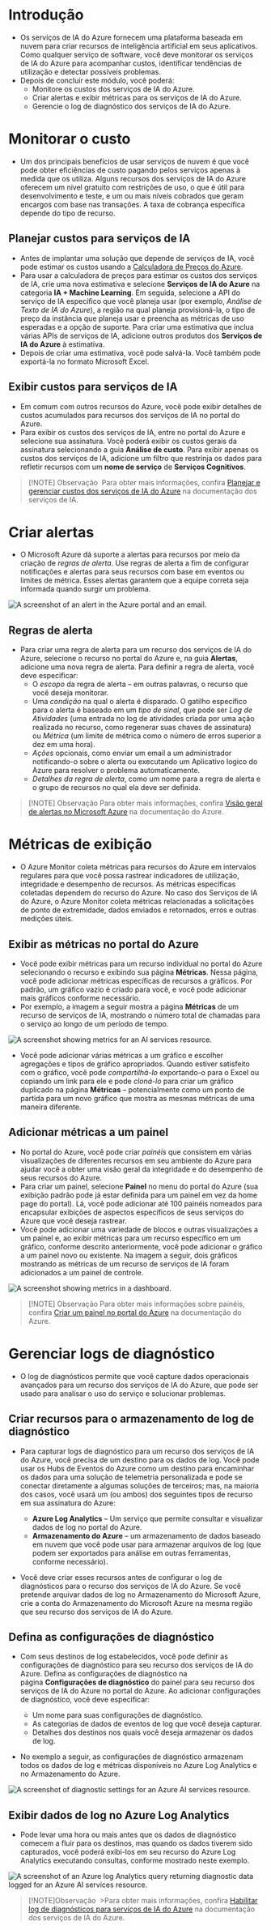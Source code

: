 # Introdução
- Os serviços de IA do Azure fornecem uma plataforma baseada em nuvem para criar recursos de inteligência artificial em seus aplicativos. Como qualquer serviço de software, você deve monitorar os serviços de IA do Azure para acompanhar custos, identificar tendências de utilização e detectar possíveis problemas.
- Depois de concluir este módulo, você poderá:
	- Monitore os custos dos serviços de IA do Azure.
	- Criar alertas e exibir métricas para os serviços de IA do Azure.
	- Gerencie o log de diagnóstico dos serviços de IA do Azure.
# Monitorar o custo
-  Um dos principais benefícios de usar serviços de nuvem é que você pode obter eficiências de custo pagando pelos serviços apenas à medida que os utiliza. Alguns recursos dos serviços de IA do Azure oferecem um nível gratuito com restrições de uso, o que é útil para desenvolvimento e teste, e um ou mais níveis cobrados que geram encargos com base nas transações. A taxa de cobrança específica depende do tipo de recurso.
## Planejar custos para serviços de IA
- Antes de implantar uma solução que depende de serviços de IA, você pode estimar os custos usando a [Calculadora de Preços do Azure](https://azure.microsoft.com/pricing/calculator/).
- Para usar a calculadora de preços para estimar os custos dos serviços de IA, crie uma nova estimativa e selecione **Serviços de IA do Azure** na categoria **IA + Machine Learning**. Em seguida, selecione a API do serviço de IA específico que você planeja usar (por exemplo, _Análise de Texto de IA do Azure_), a região na qual planeja provisioná-la, o tipo de preço da instância que planeja usar e preencha as métricas de uso esperadas e a opção de suporte. Para criar uma estimativa que inclua várias APIs de serviços de IA, adicione outros produtos dos **Serviços de IA do Azure** à estimativa.
- Depois de criar uma estimativa, você pode salvá-la. Você também pode exportá-la no formato Microsoft Excel.
## Exibir custos para serviços de IA
- Em comum com outros recursos do Azure, você pode exibir detalhes de custos acumulados para recursos dos serviços de IA no portal do Azure.
- Para exibir os custos dos serviços de IA, entre no portal do Azure e selecione sua assinatura. Você poderá exibir os custos gerais da assinatura selecionando a guia **Análise de custo**. Para exibir apenas os custos dos serviços de IA, adicione um filtro que restrinja os dados para refletir recursos com um **nome de serviço** de **Serviços Cognitivos**.
>[!NOTE] Observação
> Para obter mais informações, confira [Planejar e gerenciar custos dos serviços de IA do Azure](https://learn.microsoft.com/pt-br/azure/ai-services/plan-manage-costs) na documentação dos serviços de IA.

# Criar alertas
- O Microsoft Azure dá suporte a alertas para recursos por meio da criação de _regras de alerta_. Use regras de alerta a fim de configurar notificações e alertas para seus recursos com base em eventos ou limites de métrica. Esses alertas garantem que a equipe correta seja informada quando surgir um problema.

![A screenshot of an alert in the Azure portal and an email.](https://learn.microsoft.com/pt-br/training/wwl-data-ai/monitor-ai-services/media/alert.png)
## Regras de alerta
- Para criar uma regra de alerta para um recurso dos serviços de IA do Azure, selecione o recurso no portal do Azure e, na guia **Alertas**, adicione uma nova regra de alerta. Para definir a regra de alerta, você deve especificar:
	- O _escopo_ da regra de alerta – em outras palavras, o recurso que você deseja monitorar.
	- Uma _condição_ na qual o alerta é disparado. O gatilho específico para o alerta é baseado em um _tipo de sinal_, que pode ser _Log de Atividades_ (uma entrada no log de atividades criada por uma ação realizada no recurso, como regenerar suas chaves de assinatura) ou _Métrica_ (um limite de métrica como o número de erros superior a dez em uma hora).
	- _Ações_ opcionais, como enviar um email a um administrador notificando-o sobre o alerta ou executando um Aplicativo logico do Azure para resolver o problema automaticamente.
	- _Detalhes da regra de alerta_, como um nome para a regra de alerta e o grupo de recursos no qual ela deve ser definida.

> [!NOTE] Observação
> Para obter mais informações, confira [Visão geral de alertas no Microsoft Azure](https://learn.microsoft.com/pt-br/azure/azure-monitor/alerts/alerts-overview) na documentação do Azure.

# Métricas de exibição
- O Azure Monitor coleta métricas para recursos do Azure em intervalos regulares para que você possa rastrear indicadores de utilização, integridade e desempenho de recursos. As métricas específicas coletadas dependem do recurso do Azure. No caso dos Serviços de IA do Azure, o Azure Monitor coleta métricas relacionadas a solicitações de ponto de extremidade, dados enviados e retornados, erros e outras medições úteis.
## Exibir as métricas no portal do Azure
- Você pode exibir métricas para um recurso individual no portal do Azure selecionando o recurso e exibindo sua página **Métricas**. Nessa página, você pode adicionar métricas específicas de recursos a gráficos. Por padrão, um gráfico vazio é criado para você, e você pode adicionar mais gráficos conforme necessário.
- Por exemplo, a imagem a seguir mostra a página **Métricas** de um recurso de serviços de IA, mostrando o número total de chamadas para o serviço ao longo de um período de tempo.

![A screenshot showing metrics for an AI services resource.](https://learn.microsoft.com/pt-br/training/wwl-data-ai/monitor-ai-services/media/metric.png)

- Você pode adicionar várias métricas a um gráfico e escolher agregações e tipos de gráfico apropriados. Quando estiver satisfeito com o gráfico, você pode _compartilhá-lo_ exportando-o para o Excel ou copiando um link para ele e pode _cloná-lo_ para criar um gráfico duplicado na página **Métricas** – potencialmente como um ponto de partida para um novo gráfico que mostra as mesmas métricas de uma maneira diferente.

## Adicionar métricas a um painel
- No portal do Azure, você pode criar _painéis_ que consistem em várias visualizações de diferentes recursos em seu ambiente do Azure para ajudar você a obter uma visão geral da integridade e do desempenho de seus recursos do Azure.
- Para criar um painel, selecione **Painel** no menu do portal do Azure (sua exibição padrão pode já estar definida para um painel em vez da home page do portal). Lá, você pode adicionar até 100 painéis nomeados para encapsular exibições de aspectos específicos de seus serviços do Azure que você deseja rastrear.
- Você pode adicionar uma variedade de blocos e outras visualizações a um painel e, ao exibir métricas para um recurso específico em um gráfico, conforme descrito anteriormente, você pode adicionar o gráfico a um painel novo ou existente. Na imagem a seguir, dois gráficos mostrando as métricas de um recurso de serviços de IA foram adicionados a um painel de controle.

![A screenshot showing metrics in a dashboard.](https://learn.microsoft.com/pt-br/training/wwl-data-ai/monitor-ai-services/media/metric-dashboard.png)

>[!NOTE] Observação
>Para obter mais informações sobre painéis, confira [Criar um painel no portal do Azure](https://learn.microsoft.com/pt-br/azure/azure-portal/azure-portal-dashboards) na documentação do Azure.
 
# Gerenciar logs de diagnóstico
- O log de diagnósticos permite que você capture dados operacionais avançados para um recurso dos serviços de IA do Azure, que pode ser usado para analisar o uso do serviço e solucionar problemas.

## Criar recursos para o armazenamento de log de diagnóstico
- Para capturar logs de diagnóstico para um recurso dos serviços de IA do Azure, você precisa de um destino para os dados de log. Você pode usar os Hubs de Eventos do Azure como um destino para encaminhar os dados para uma solução de telemetria personalizada e pode se conectar diretamente a algumas soluções de terceiros; mas, na maioria dos casos, você usará um (ou ambos) dos seguintes tipos de recurso em sua assinatura do Azure:
	- **Azure Log Analytics** – Um serviço que permite consultar e visualizar dados de log no portal do Azure.
	- **Armazenamento do Azure** – um armazenamento de dados baseado em nuvem que você pode usar para armazenar arquivos de log (que podem ser exportados para análise em outras ferramentas, conforme necessário).

- Você deve criar esses recursos antes de configurar o log de diagnósticos para o recurso dos serviços de IA do Azure. Se você pretende arquivar dados de log no Armazenamento do Microsoft Azure, crie a conta do Armazenamento do Microsoft Azure na mesma região que seu recurso dos serviços de IA do Azure.

## Defina as configurações de diagnóstico
- Com seus destinos de log estabelecidos, você pode definir as configurações de diagnóstico para seu recurso dos serviços de IA do Azure. Defina as configurações de diagnóstico na página **Configurações de diagnóstico** do painel para seu recurso dos serviços de IA do Azure no portal do Azure. Ao adicionar configurações de diagnóstico, você deve especificar:
	- Um nome para suas configurações de diagnóstico.
	- As categorias de dados de eventos de log que você deseja capturar.
	- Detalhes dos destinos nos quais você deseja armazenar os dados de log.

- No exemplo a seguir, as configurações de diagnóstico armazenam todos os dados de log e métricas disponíveis no Azure Log Analytics e no Armazenamento do Azure.

![A screenshot of diagnostic settings for an Azure AI services resource.](https://learn.microsoft.com/pt-br/training/wwl-data-ai/monitor-ai-services/media/diagnostic-settings.png)

## Exibir dados de log no Azure Log Analytics
- Pode levar uma hora ou mais antes que os dados de diagnóstico comecem a fluir para os destinos, mas quando os dados tiverem sido capturados, você poderá exibi-los em seu recurso do Azure Log Analytics executando consultas, conforme mostrado neste exemplo.

![A screenshot of an Azure log Analytics query returning diagnostic data logged for an Azure AI services resource.](https://learn.microsoft.com/pt-br/training/wwl-data-ai/monitor-ai-services/media/azure-log-analytics.png)

>[!NOTE]Observação
 >Para obter mais informações, confira [Habilitar log de diagnósticos para serviços de IA do Azure](https://learn.microsoft.com/pt-br/azure/ai-services/diagnostic-logging) na documentação dos serviços de IA do Azure.

